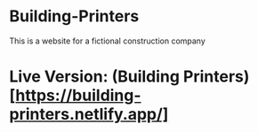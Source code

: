 # Building-Printers
This is a website for a fictional construction company
# Live Version: (Building Printers)[https://building-printers.netlify.app/]

